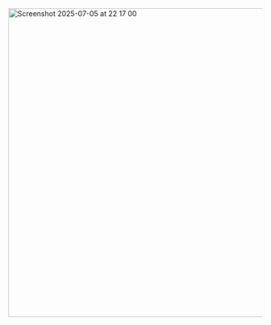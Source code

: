 <img width="614" alt="Screenshot 2025-07-05 at 22 17 00" src="https://github.com/user-attachments/assets/b6cd649a-60f0-4c9c-b94c-3b353a616ca5" />
